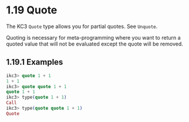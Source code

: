 # 1.19 Quote

The KC3 `Quote` type allows you for partial quotes. See `Unquote`.

Quoting is necessary for meta-programming where you want to return
a quoted value that will not be evaluated except the quote will be
removed.

## 1.19.1 Examples

```elixir
ikc3> quote 1 + 1
1 + 1
ikc3> quote quote 1 + 1
quote 1 + 1
ikc3> type(quote 1 + 1)
Call
ikc3> type(quote quote 1 + 1)
Quote
```
